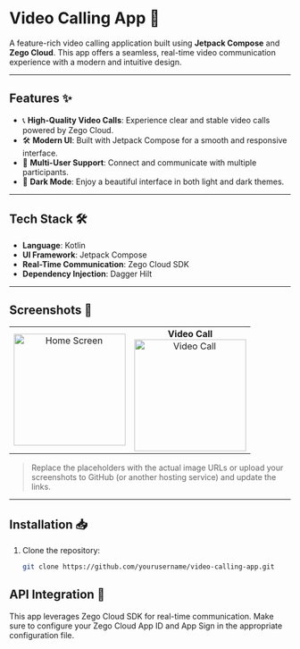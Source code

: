 # Video Calling App 🎥  

A feature-rich video calling application built using **Jetpack Compose** and **Zego Cloud**. This app offers a seamless, real-time video communication experience with a modern and intuitive design.  

---

## Features ✨  
- 📞 **High-Quality Video Calls**: Experience clear and stable video calls powered by Zego Cloud.  
- 🛠 **Modern UI**: Built with Jetpack Compose for a smooth and responsive interface.  
- 👥 **Multi-User Support**: Connect and communicate with multiple participants.  
- 🎨 **Dark Mode**: Enjoy a beautiful interface in both light and dark themes.  

---

## Tech Stack 🛠  
- **Language**: Kotlin  
- **UI Framework**: Jetpack Compose  
- **Real-Time Communication**: Zego Cloud SDK  
- **Dependency Injection**: Dagger Hilt  

---

## Screenshots 📸  

<table>
  <tr>
    <td align="center">
      <img src="https://res.cloudinary.com/dw3k6fbh3/image/upload/v1733562391/1_-IFjoh69svPg0t0JFac5gQ_jmxgj8.png" alt="Home Screen" width="200"/>
    </td>
    <td align="center">
      <b>Video Call</b><br>
      <img src="https://res.cloudinary.com/dw3k6fbh3/image/upload/v1733562390/Facebook-messenger-video-calling_pxf3dd.avif" alt="Video Call" width="200"/>
    </td>
  </tr>
</table>

> Replace the placeholders with the actual image URLs or upload your screenshots to GitHub (or another hosting service) and update the links.

---

## Installation 📥  
1. Clone the repository:  
   ```bash
   git clone https://github.com/yourusername/video-calling-app.git

## API Integration 🔗
This app leverages Zego Cloud SDK for real-time communication. Make sure to configure your Zego Cloud App ID and App Sign in the appropriate configuration file.
